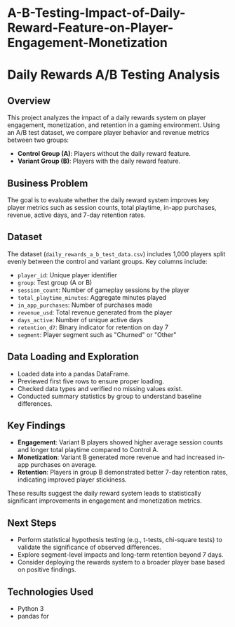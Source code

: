 # A-B-Testing-Impact-of-Daily-Reward-Feature-on-Player-Engagement-Monetization
# Daily Rewards A/B Testing Analysis

## Overview

This project analyzes the impact of a daily rewards system on player engagement, monetization, and retention in a gaming environment. Using an A/B test dataset, we compare player behavior and revenue metrics between two groups:

- **Control Group (A)**: Players without the daily reward feature.
- **Variant Group (B)**: Players with the daily reward feature.

## Business Problem

The goal is to evaluate whether the daily reward system improves key player metrics such as session counts, total playtime, in-app purchases, revenue, active days, and 7-day retention rates.

## Dataset

The dataset (`daily_rewards_a_b_test_data.csv`) includes 1,000 players split evenly between the control and variant groups. Key columns include:

- `player_id`: Unique player identifier
- `group`: Test group (A or B)
- `session_count`: Number of gameplay sessions by the player
- `total_playtime_minutes`: Aggregate minutes played
- `in_app_purchases`: Number of purchases made
- `revenue_usd`: Total revenue generated from the player
- `days_active`: Number of unique active days
- `retention_d7`: Binary indicator for retention on day 7
- `segment`: Player segment such as "Churned" or "Other"

## Data Loading and Exploration

- Loaded data into a pandas DataFrame.
- Previewed first five rows to ensure proper loading.
- Checked data types and verified no missing values exist.
- Conducted summary statistics by group to understand baseline differences.

## Key Findings

- **Engagement**: Variant B players showed higher average session counts and longer total playtime compared to Control A.
- **Monetization**: Variant B generated more revenue and had increased in-app purchases on average.
- **Retention**: Players in group B demonstrated better 7-day retention rates, indicating improved player stickiness.

These results suggest the daily reward system leads to statistically significant improvements in engagement and monetization metrics.

## Next Steps

- Perform statistical hypothesis testing (e.g., t-tests, chi-square tests) to validate the significance of observed differences.
- Explore segment-level impacts and long-term retention beyond 7 days.
- Consider deploying the rewards system to a broader player base based on positive findings.

## Technologies Used

- Python 3
- pandas for

